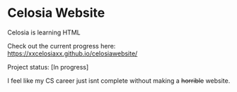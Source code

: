 # Celosia Website
Celosia is learning HTML

Check out the current progress here:
https://xxcelosiaxx.github.io/celosiawebsite/

Project status: [In progress]

I feel like my CS career just isnt complete without making a ~~horrible~~ website.
